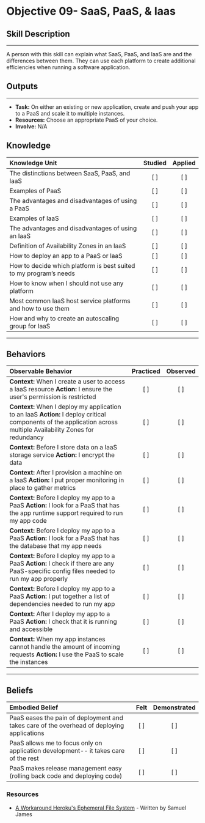 # Objective 09- SaaS, PaaS, & Iaas

## Skill Description
-------
A person with this skill can explain what SaaS, PaaS, and IaaS are and the differences between them. They can use each platform to create additional efficiencies when running a software application. 

## Outputs
-------
- **Task:** On either an existing or new application, create and push your app to a PaaS and scale it to multiple instances.
- **Resources:** Choose an appropriate PaaS of your choice. 
- **Involve:** N/A

## **Knowledge**

| Knowledge Unit   |      Studied      | Applied |
|:-----------------|:-----------------:|:---------:|
| The distinctions between SaaS, PaaS, and IaaS | [ ] | [ ] |
| Examples of PaaS | [ ] | [ ] |
| The advantages and disadvantages of using a PaaS | [ ] | [ ] |
| Examples of IaaS | [ ] | [ ] |
| The advantages and disadvantages of using an IaaS | [ ] | [ ] |
| Definition of Availability Zones in an IaaS | [ ] | [ ] |
| How to deploy an app to a PaaS or IaaS | [ ] | [ ] |
| How to decide which platform is best suited to my program’s needs | [ ] | [ ] |
| How to know when I should not use any platform | [ ] | [ ] |
| Most common IaaS host service platforms and how to use them | [ ] | [ ] |
| How and why to create an autoscaling group for IaaS | [ ] | [ ] |

----------------


## **Behaviors**

| Observable Behavior   |      Practiced      | Observed |
|:----------------------|:------------------:|:--------:|
| **Context:** When I create a user to access a IaaS resource **Action:** I ensure the user's permission is restricted | [ ] | [ ] |
| **Context:** When I deploy my application to an IaaS **Action:** I deploy critical components of the application across multiple Availability Zones for redundancy | [ ] | [ ] |
| **Context:** Before I store data on a IaaS storage service **Action:** I encrypt the data | [ ] | [ ] |
| **Context:** After I provision a machine on a IaaS **Action:** I put proper monitoring in place to gather metrics | [ ] | [ ] |
| **Context:** Before I deploy my app to a PaaS **Action:** I look for a PaaS that has the app runtime support required to run my app code | [ ] | [ ] |
| **Context:** Before I deploy my app to a PaaS **Action:** I look for a PaaS that has the database that my app needs  | [ ] | [ ] |
| **Context:** Before I deploy my app to a PaaS **Action:** I check if there are any PaaS-specific config files needed to run my app properly | [ ] | [ ] |
| **Context:** Before I deploy my app to a PaaS **Action:** I put together a list of dependencies needed to run my app | [ ] | [ ] |
| **Context:** After I deploy my app to a PaaS **Action:** I check that it is running and accessible | [ ] | [ ] |
| **Context:** When my app instances cannot handle the amount of incoming requests **Action:** I use the PaaS to scale the instances | [ ] | [ ] 

--------------


## **Beliefs**

| Embodied Belief   |      Felt          | Demonstrated |
|:------------------|:------------------:|:------------:|
| PaaS eases the pain of deployment and takes care of the overhead of deploying applications | [ ] | [ ] |
| PaaS allows me to focus only on application development-- it takes care of the rest | [ ] | [ ] |
| PaaS makes release management easy (rolling back code and deploying code) | [ ] | [ ] |
 
### Resources
- [A Workaround Heroku's Ephemeral File System](https://www.codementor.io/samueljames/a-workaround-heroku-s-ephemeral-file-system-e6w341zqa) - Written by Samuel James 															
